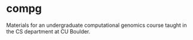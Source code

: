 # compg
Materials for an undergraduate computational genomics course taught in the CS department at CU Boulder.
